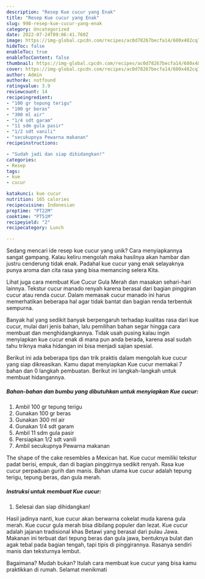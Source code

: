 ```yaml
---
description: "Resep Kue cucur yang Enak"
title: "Resep Kue cucur yang Enak"
slug: 998-resep-kue-cucur-yang-enak
category: Uncategorized
date: 2022-07-24T09:06:41.760Z
image: https://img-global.cpcdn.com/recipes/ac0d78267becfa14/680x482cq70/kue-cucur-foto-resep-utama.jpg
hideToc: false
enableToc: true
enableTocContent: false
thumbnail: https://img-global.cpcdn.com/recipes/ac0d78267becfa14/680x482cq70/kue-cucur-foto-resep-utama.jpg
cover: https://img-global.cpcdn.com/recipes/ac0d78267becfa14/680x482cq70/kue-cucur-foto-resep-utama.jpg
author: Admin
authorAv: notfound
ratingvalue: 3.9
reviewcount: 14
recipeingredient:
- "100 gr tepung terigu"
- "100 gr beras"
- "300 ml air"
- "1/4 sdt garam"
- "11 sdm gula pasir"
- "1/2 sdt vanili"
- "secukupnya Pewarna makanan"
recipeinstructions:

- "Sudah jadi dan siap dihidangkan!"
categories:
- Resep
tags:
- kue
- cucur

katakunci: kue cucur 
nutrition: 165 calories
recipecuisine: Indonesian
preptime: "PT22M"
cooktime: "PT51M"
recipeyield: "2"
recipecategory: Lunch

---
```





Sedang mencari ide resep kue cucur yang unik? Cara menyiapkannya sangat gampang. Kalau keliru mengolah maka hasilnya akan hambar dan justru cenderung tidak enak. Padahal kue cucur yang enak selayaknya punya aroma dan cita rasa yang bisa memancing selera Kita.





Lihat juga cara membuat Kue Cucur Gula Merah dan masakan sehari-hari lainnya. Tekstur cucur manado renyah karena berasal dari bagian pinggiran cucur atau renda cucur. Dalam memasak cucur manado ini harus memerhatikan beberapa hal agar tidak bantat dan bagian renda terbentuk sempurna.

Banyak hal yang sedikit banyak berpengaruh terhadap kualitas rasa dari kue cucur, mulai dari jenis bahan, lalu pemilihan bahan segar hingga cara membuat dan menghidangkannya. Tidak usah pusing kalau ingin menyiapkan kue cucur enak di mana pun anda berada, karena asal sudah tahu triknya maka hidangan ini bisa menjadi sajian spesial.






Berikut ini ada beberapa tips dan trik praktis dalam mengolah kue cucur yang siap dikreasikan. Kamu dapat menyiapkan Kue cucur memakai 7 bahan dan 0 langkah pembuatan. Berikut ini langkah-langkah untuk membuat hidangannya.

<!--inarticleads1-->

##### Bahan-bahan dan bumbu yang dibutuhkan untuk menyiapkan Kue cucur:

1. Ambil 100 gr tepung terigu
1. Gunakan 100 gr beras
1. Gunakan 300 ml air
1. Gunakan 1/4 sdt garam
1. Ambil 11 sdm gula pasir
1. Persiapkan 1/2 sdt vanili
1. Ambil secukupnya Pewarna makanan


The shape of the cake resembles a Mexican hat. Kue cucur memiliki tekstur padat berisi, empuk, dan di bagian pinggirnya sedikit renyah. Rasa kue cucur perpaduan gurih dan manis. Bahan utama kue cucur adalah tepung terigu, tepung beras, dan gula merah. 

<!--inarticleads2-->

##### Instruksi untuk membuat Kue cucur:


1. Selesai dan siap dihidangkan!

Hasil jadinya nanti, kue cucur akan berwarna cokelat muda karena gula merah. Kue cucur gula merah bisa dibilang populer dan lezat. Kue cucur adalah jajanan tradisional khas Betawi yang berasal dari pulau Jawa. Makanan ini terbuat dari tepung beras dan gula jawa, bentuknya bulat dan agak tebal pada bagian tengah, tapi tipis di pinggirannya. Rasanya sendiri manis dan teksturnya lembut. 

Bagaimana? Mudah bukan? Itulah cara membuat kue cucur yang bisa kamu praktikkan di rumah. Selamat menikmati
